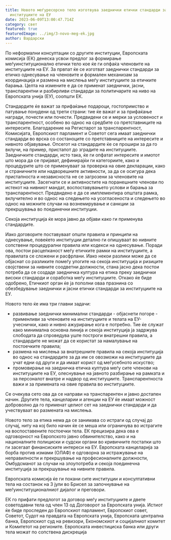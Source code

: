 ```yaml
---
title: Новото меѓуресорско тело изготвува заеднички етички стандарди за
  институциите на ЕУ
date: 2023-06-09T13:00:47.714Z
category: свет
featured: true
featuredImage: ../img/3-novo-meg-ek.jpg
author: Вардарски
---
```

По неформални консултации со другите институции, Европската комисија (ЕК) денеска усвои предлог за формирање меѓуинституционално етички тело кое ќе ги опфаќа членовите на институциите на ЕУ. За првпат ќе се изготват заеднички стандарди за етичко однесување на членовите и формален механизам за координација и размена на мислења меѓу институциите за етичките барања. Целта на измените е да се применат заеднички, јасни, транспарентни и разбирливи стандарди за политичарите на ниво на Европската унија (ЕУ), соопшти ЕК.

Стандардите ќе важат за прифаќање подароци, гостопримство и патување понудени од трети страни: тие ќе важат и за прифаќање награди, почести или почести. Предвидени се и мерки за условеност и транспарентност, особено во однос на средбите со претставниците на интересите. Благодарение на Регистарот за транспарентност, Комисијата, Европскиот парламент и Советот сега имаат заеднички стандарди во врска со состаноците со претставниците на интересите и нивното објавување. Опсегот на стандардите ќе се прошири за да го вклучи, на пример, пристапот до зградите на институциите. Заедничките стандарди, исто така, ќе ги опфатат интересите и имотот што мора да се пријават, дефинирајќи ги категориите, како и процедурите што се применуваат за проверка на овие декларации, како и страничните или надворешните активности, за да се осигура дека пристапноста и независноста не се загрозени за членовите на институциите. Засегнати се и активностите на поранешните членови по истекот на нивниот мандат, воспоставувањето услови и барања за транспарентност. Предвидено е да се имплементира општата рамка, вклучително и во однос на следењето на усогласеноста и следењето во однос на можните случаи на вознемирување и санкции за прекршувања во поединечни институции.

Секоја институција ќе мора јавно да објави како ги применува стандардите.

Иако договорите поставуваат општи правила и принципи на однесување, повеќето институции детално ги опишуваат во нивните сопствени процедурални правила или кодекси на однесување. Поради ова, постои расцепканост меѓу етичките рамки на институциите, а правилата се сложени и расфрлани. Иако некои разлики може да се објаснат со разликите помеѓу улогите на секоја институција и ризиците својствени за нивните соодветни должности, стана јасно дека постои потреба да се создаде заедничка култура на етика преку заеднички високи стандарди и соработка меѓу институциите. Откако ќе биде одобрено, Етичкиот орган ќе ја пополни оваа празнина со обезбедување заеднички и јасни етички стандарди за институциите на ЕУ.

Новото тело ќе има три главни задачи:

* развивање заеднички минимални стандарди - објаснети погоре - применливи за членовите на институциите и телата на ЕУ-учеснички, како и нивно ажурирање кога е потребно. Тие ќе служат како минимална основна линија и секоја институција ја задржува слободата да спроведува уште построги внатрешни правила, а стандардите не можат да се користат за намалување на постоечките правила;
* размена на мислења за внатрешните правила на секоја институција во однос на стандардите за да им се овозможи на институциите да учат едни од други и да имаат корист од меѓусебното искуство;
* промовирање на заедничка етичка култура меѓу сите членови на институциите на ЕУ, олеснување на јавното разбирање на рамката и за персоналот внатре и надвор од институциите. Транспарентноста важи и за примената на овие правила во институциите.

Се очекува сето ова да се направи на транспарентен и јавно достапен начин. Другите тела, канцеларии и агенции на ЕУ ќе имаат можност доброволно да го применат целиот сет на заеднички стандарди и да учествуваат во размената на мислења.

Новото тело за етика нема да се занимава со истраги од случај до случај, ниту на кој било начин ќе се меша или ограничува во истрагите на воспоставените постоечки тела. ЕК прецизира дека ова е одговорност на Европското јавно обвинителство, како и на националните полициски и судски органи во кривичните постапки што ги засегаат финансиските интереси на ЕУ. Европската канцеларија за борба против измами (ОЛАФ) е одговорна за истражување на неправилности и прекршување на професионалните должности, Омбудсманот за случаи на злоупотреба и секоја поединечна институција за прекршување на нивните правила.

Европската комисија ќе ги покани сите институции и консултативни тела на состанок на 3 јули во Брисел за започнување на меѓуинституционалниот дијалог и преговори.

ЕК го прифати предлогот за договор меѓу институциите и двете советодавни тела од член 13 од Договорот за Европската унија. Истиот ќе биде проследен до Европскиот парламент, Европскиот совет, Советот, Судот на правдата на Европската унија, Европската централна банка, Европскиот суд на ревизори, Економскиот и социјалниот комитет и Комитетот на регионите. Европската инвестициска банка или други тела можат по сопствена дискреција